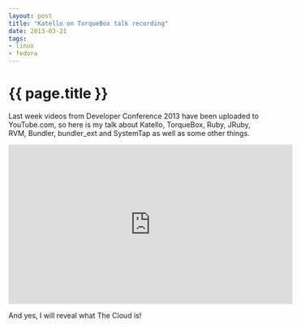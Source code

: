 ```yaml
---
layout: post
title: "Katello on TorqueBox talk recording"
date: 2013-03-21
tags:
- linux
- fedora
---
```

{{ page.title }}
================

Last week videos from Developer Conference 2013 have been uploaded to
YouTube.com, so here is my talk about Katello, TorqueBox, Ruby, JRuby, RVM,
Bundler, bundler_ext and SystemTap as well as some other things.

<p><iframe width="560" height="315"
src="http://www.youtube.com/embed/xecVyZNGFps" frameborder="0"> </iframe></p>

And yes, I will reveal what The Cloud is!
